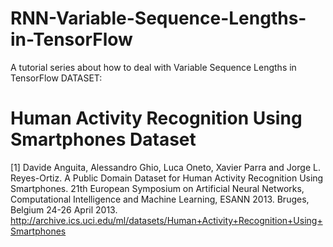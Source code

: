 # RNN-Variable-Sequence-Lengths-in-TensorFlow
A tutorial series about how to deal with Variable Sequence Lengths in TensorFlow
DATASET:

# Human Activity Recognition Using Smartphones Dataset
[1] Davide Anguita, Alessandro Ghio, Luca Oneto, Xavier Parra and Jorge L. Reyes-Ortiz.
A Public Domain Dataset for Human Activity Recognition Using Smartphones.
21th European Symposium on Artificial Neural Networks, Computational Intelligence and Machine Learning,
ESANN 2013. Bruges, Belgium 24-26 April 2013.
http://archive.ics.uci.edu/ml/datasets/Human+Activity+Recognition+Using+Smartphones
